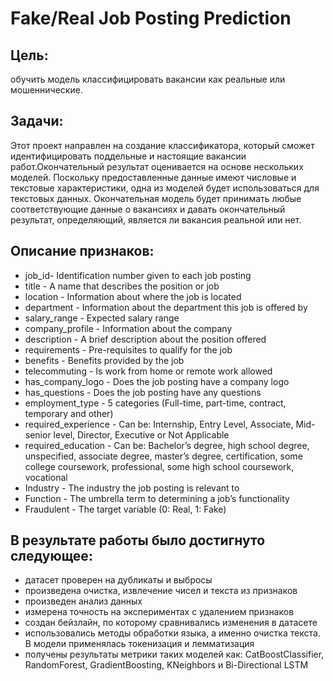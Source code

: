 # Fake/Real Job Posting Prediction
## Цель:
обучить модель классифицировать вакансии как реальные или мошеннические.

## Задачи:
Этот проект направлен на создание классификатора, который сможет идентифицировать поддельные и настоящие вакансии работ.Окончательный результат оценивается на основе нескольких моделей. Поскольку предоставленные данные имеют числовые и текстовые характеристики, одна из моделей будет использоваться для текстовых данных. Окончательная модель будет принимать любые соответствующие данные о вакансиях и давать окончательный результат, определяющий, является ли вакансия реальной или нет.

## Описание признаков:
- job_id- Identification number given to each job posting
- title - A name that describes the position or job
- location - Information about where the job is located
- department - Information about the department this job is offered by
- salary_range - Expected salary range
- company_profile - Information about the company
- description - A brief description about the position offered
- requirements - Pre-requisites to qualify for the job
- benefits - Benefits provided by the job
- telecommuting - Is work from home or remote work allowed
- has_company_logo - Does the job posting have a company logo
- has_questions - Does the job posting have any questions
- employment_type - 5 categories (Full-time, part-time, contract, temporary and other)
- required_experience - Can be: Internship, Entry Level, Associate, Mid-senior level, Director, Executive or Not Applicable
- required_education - Can be: Bachelor’s degree, high school degree, unspecified, associate degree, master’s degree, certification, some college coursework, professional, some high school coursework, vocational
- Industry - The industry the job posting is relevant to
- Function - The umbrella term to determining a job’s functionality
- Fraudulent - The target variable (0: Real, 1: Fake)

## В результате работы было достигнуто следующее:
- датасет проверен на дубликаты и выбросы
- произведена очистка, извлечение чисел и текста из признаков
- произведен анализ данных
- измерена точность на экспериментах с удалением признаков
- создан бейзлайн, по которому сравнивались изменения в датасете
- использовались методы обработки языка, а именно очистка текста. В модели применялась токенизация и лемматизация
- получены результаты метрики таких моделей как: CatBoostClassifier, RandomForest, GradientBoosting, KNeighbors и Bi-Directional LSTM
